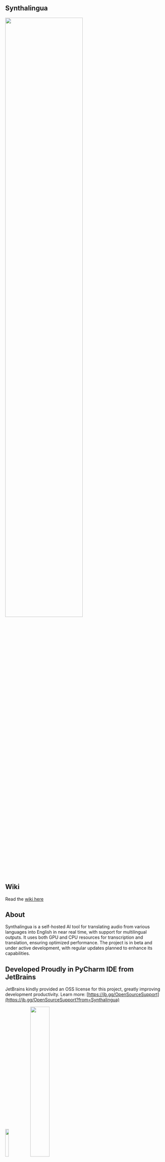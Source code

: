 ## Synthalingua
<img src="https://github.com/cyberofficial/Synthalingua/assets/19499442/c81d2c51-bf85-4055-8243-e6a1262cce8a" width=70%>

## Wiki
Read the [wiki here](https://github.com/cyberofficial/Synthalingua/wiki)

## About
Synthalingua is a self-hosted AI tool for translating audio from various languages into English in near real time, with support for multilingual outputs. It uses both GPU and CPU resources for transcription and translation, ensuring optimized performance. The project is in beta and under active development, with regular updates planned to enhance its capabilities.

## Developed Proudly in PyCharm IDE from JetBrains
JetBrains kindly provided an OSS license for this project, greatly improving development productivity.
Learn more: [https://jb.gg/OpenSourceSupport](https://jb.gg/OpenSourceSupport?from=Synthalingua)

[<img src="https://resources.jetbrains.com/storage/products/company/brand/logos/jb_beam.png" width="15%">](https://www.jetbrains.com/?from=Synthalingua)
[<img src="https://resources.jetbrains.com/storage/products/company/brand/logos/PyCharm.png" width="35%">](https://www.jetbrains.com/pycharm/?from=Synthalingua)

## Download the Portable Version with GUI
[<img src="https://i.imgur.com/dyZz6u5.png" width=60%>](https://cyberofficial.itch.io/synthalingua)

### Badges
[![CodeQL](https://github.com/cyberofficial/Synthalingua/actions/workflows/codeql.yml/badge.svg)](https://github.com/cyberofficial/Synthalingua/actions/workflows/codeql.yml)

#### This README is a work in progress and will be updated over time.

### Table of Contents
| Section | Description |
| ------- | ----------- |
| [Disclaimers & Warnings](#disclaimers--warnings) | Important usage notes, limitations, and ethical guidelines |
| [To Do List](#todo) | Planned features and development status |
| [Contributors](#contributors) | Project contributors |
| [Installation & Setup](#installation) | How to install and set up Synthalingua |
| [System Requirements](#system-requirements) | Hardware and software requirements |
| [Command-Line Arguments](#command-line-arguments-by-category) | All available flags, organized by category |
| [Usage](#usage) | How to use Synthalingua and example commands |
| [Word Block List](#word-block-list) | Filtering unwanted words/phrases |
| [Web Server & Discord Integration](#web-server--discord-integration) | Integration features and usage |
| [Things to Note](#things-to-note) | Additional tips and recommendations |
| [Troubleshooting](#troubleshooting) | Common issues and solutions |
| [Additional Information](#additional-information) | Model sources and references |
| [Video Demonstration](#video-demonstration) | Demo videos |

## Disclaimers & Warnings
Synthalingua is a work in progress and may occasionally produce translation errors or bugs. While it works well in many scenarios, it is not perfect. Updates are released regularly to improve performance and accuracy.

- **Translation accuracy is highest with clear, slow speech.** Fast or mumbled speech, or noisy environments, may reduce accuracy. For best results, use the tool in a quiet setting with clear speech.
- **Intended for casual, non-professional use.** Synthalingua is ideal for language learning, informal conversations, or understanding foreign content for entertainment. It is not suitable for professional or high-stakes translations (e.g., legal, medical, or official documents).
- **Ethical use is your responsibility.** Do not use Synthalingua to spread misinformation or hate speech. Always verify translations before sharing, especially if accuracy is critical.
- **Use at your own risk.** The developers are not liable for any damages or consequences resulting from use of this tool. You assume all responsibility for your actions.
- **Not a replacement for human translators.** For complex or specialized content, consult a professional translator.
- **Performance depends on your hardware.** Faster CPUs/GPUs yield better results. Internet speed and microphone quality have minimal impact.
- **Synthalingua is a tool, not a service.** If use of this tool violates any platform’s terms of service, you are solely responsible for any consequences.

## TODO
| Todo  | Sub-Task                                                                                                                                                                                                                                               | Status |
|-------|--------------------------------------------------------------------------------------------------------------------------------------------------------------------------------------------------------------------------------------------------------|--------|
| Add support for AMD GPUs. | ROCm support - WSL 2.0/Linux Only                                                                                                                                                                                                                      | ✅      |
|       | OpenCL support - Linux Only                                                                                                                                                                                                                            | ✅      |
| Add support API access. |                                                                                                                                                                                                                                                        | ✅      |
| Custom localhost web server. |                                                                                                                                                                                                                                                        | ✅      |
| Add reverse translation. |                                                                                                                                                                                                                                                        | ✅      |
|       | Localize script to other languages. (Will take place after reverse translations.)                                                                                                                                                                      | ❌      |
| Custom dictionary support. |                                                                                                                                                                                                                                                        | ❌      |
| GUI.  |                                                                                                                                                                                                                                                        | ✅      |
| Sub Title Creation |                                                                                                                                                                                                                                                        | ✅      |
| Linux support. |                                                                                                                                                                                                                                                        | ✅      |
| Improve performance. |                                                                                                                                                                                                                                                        | ❌      |
|       | Compressed Model Format for lower ram users                                                                                                                                                                                                            | ✅      |
|       | Better large model loading speed                                                                                                                                                                                                                       | ✅      |
|          | Split model up into multiple chunks based on usage                                                                                                                                                                                                     | ❌      |
| Stream Audio from URL |                                                                                                                                                                                                                                                        | ✅      |
| Increase model swapping accuracy. |                                                                                                                                                                                                                                                        | ❌      |
| No Microphone Required | Streaming Module                                                                                                                                                                                                                                       | ✅      |
| Server Control Panel | Currently under work, will come out in a future release. I've want to get this out soon as possible, but I've been running into road blocks. This is a higher prio feature, please keep an eye out for a future dev blog on more details and previews! | 🚧     |


# Contributors 
## [Guidelines](https://github.com/cyberofficial/Synthalingua/contribute)
#### [@DaniruKun](https://github.com/DaniruKun) - https://watsonindustries.live
#### [@Expletive](https://github.com/Expletive) - https://evitelpxe.neocities.org 
#### [@Adenser](https://github.com/Adenser)

# System Requirements
| Supported GPUs | Description |
| -------------- | ----------- |
| Nvidia Dedicated Graphics | Supported |
| Nvidia Integrated Graphics | Tested - Not Supported |
| AMD/ATI | * Linux Verified |
| Intel Arc | Not Supported |
| Intel HD | Not Supported |
| Intel iGPU | Not Supported |

### GUI Portable Version (not the CLI portable)
* Minimum supported Windows Version is now Windows 10.0.17763
  * Windows 7 is no longer supported due to the change of .NET builds.
  * You may download the source code and change to Windows 7, but it's not suggested to keep using Windows 7.

You can find full list of supported Nvida GPUs here:
* [Official Nvidia List](https://developer.nvidia.com/cuda-gpus)
* [Simple List](https://gist.github.com/standaloneSA/99788f30466516dbcc00338b36ad5acf)

| Requirement | Minimum | Moderate | Recommended | Best Performance |
| ----------- | ------- | -------- | ----------- | ---------------- |
| CPU Cores | 2 | 6 | 8 | 16 |
| CPU Clock Speed (GHz) | 2.5 or higher | 3.0 or higher | 3.5 or higher | 4.0 or higher |
| RAM (GB) | 4 or higher | 8 or higher | 16 or higher | 16 or higher |
| GPU VRAM (GB) | 2 or higher | 6 or higher | 8 or higher | 12 or higher |
| Free Disk Space (GB) | 15 or higher | 15 or higher | 15 or higher | 15 or higher |
| GPU (suggested) As long as the gpu you have is within vram spec, it should work fine. | Nvidia GTX 1050 or higher | Nvidia GTX 1660 or higher | Nvidia RTX 3070 or higher | Nvidia RTX 3090 or higher |

Note:
- Nvidia GPU support on Linux and Windows
- Nvidia GPU is suggested but not required.
- AMD GPUs are supported on linux, not Windows, but will *try* to be supported soon.

The tool will work on any system that meets the minimum requirements. For best results, meet the recommended or best performance requirements. You can mix and match requirements (e.g., a high-end CPU with a moderate GPU).

## A microphone is optional. Use the `--stream` flag to stream audio from an HLS source. See [Examples](#examples) for more information.
### You’ll need a software or hardware audio input source. See issue [#63](https://github.com/cyberofficial/Synthalingua/issues/63) for details.

## Installation
1. Download and install [Python 3.10.9](https://www.python.org/downloads/release/python-3109/).
     * Make sure to check the box that says "Add Python to PATH" when installing. If you don't check the box, you will have to manually add Python to your PATH. You can check this guide: [How to add Python to PATH](https://datatofish.com/add-python-to-windows-path/).
     * You can choose any python version that is 3.10.9 up to the latest version. The tool will *not* work on any python version that is 3.11 or higher. Must be 3.10.9+ not 3.11.x.
     * Make sure to grab the x64 bit version! This program is not compatible with x86. (32bit)
2. Download and install [Git](https://git-scm.com/downloads).
     * Using default settings is fine.
3. Download and install FFMPEG
     * Instructions: https://github.com/cyberofficial/Synthalingua/issues/2#issuecomment-1491098222
4. Download and install CUDA [Optional, but needs to be installed if using GPU]
     * https://developer.nvidia.com/cuda-downloads
5. Run setup script
     * **On Windows**: `setup.bat`
     * **On Linux**: `setup.bash`
          * Please ensure you have `gcc` installed and `portaudio19-dev` installed (or `portaudio-devel` for some machines`)
     * If you get an error saying "Setup.bat is not recognized as an internal or external command, operable program or batch file.", houston we have a problem. This will require you to fix your operating system.
6. Run the newly created batch file/bash script. You can edit that file to change the settings.
     * If you get an error saying it is "not recognized as an internal or external command, operable program or batch file.", make sure you have  installed and added to your PATH, and make sure you have git installed. If you have python and git installed and added to your PATH, then create a new issue on the repo and I will try to help you fix the issue.

## Command-Line Arguments by Category

Below is a categorized list of all command-line arguments supported by Synthalingua, organized for clarity and ease of use.

### General Operation
| Flag | Description |
| ---- | ----------- |
| `--about` | Show information about the app and contributors. |
| `--updatebranch` | Choose which branch to check for updates (`master`, `dev-testing`, `bleeding-under-work`, `disable`). |
| `--no_log` | Only show the last line of the transcription (not a running log). |
| `--keep_temp` | Keep temporary audio files (may use more disk space over time). |
| `--save_transcript` | Save the transcript to a text file. |
| `--save_folder` | Set the folder to save the transcript to. |

### Model & Device Selection
| Flag | Description |
| ---- | ----------- |
| `--ram` | Set the model size based on RAM/VRAM (choices: `1gb`, `2gb`, `3gb`, `6gb`, `7gb`, `11gb-v2`, `11gb-v3`). |
| `--ramforce` | Force the script to use the selected RAM/VRAM model. |
| `--fp16` | Enable FP16 mode for faster inference (may reduce accuracy slightly). |
| `--device` | Select device for inference (`cpu` or `cuda`). |
| `--cuda_device` | Select CUDA device index (default: 0). |
| `--model_dir` | Directory to store/download models. |
| `--use_finetune` | Use a fine-tuned model (currently disabled). |

### Audio Input & Microphone
| Flag | Description |
| ---- | ----------- |
| `--microphone_enabled` | Enable microphone input. |
| `--list_microphones` | List available microphones and exit. |
| `--set_microphone` | Set the default microphone by name or index. |
| `--energy_threshold` | Set the energy threshold for audio detection (default: 100). |
| `--mic_calibration_time` | Duration (seconds) for microphone calibration. Use 0 for default (5s). |
| `--record_timeout` | Real-time recording chunk length (seconds). |
| `--phrase_timeout` | Silence duration (seconds) before starting a new transcription line. |

### Streaming & File Input
| Flag | Description |
| ---- | ----------- |
| `--stream` | Stream audio from an HLS source (e.g., Twitch, YouTube). |
| `--stream_language` | Language of the stream (default: English). |
| `--stream_target_language` | Language to translate the stream to. |
| `--stream_translate` | Enable translation for the stream. |
| `--stream_transcribe` | Enable transcription for the stream. |
| `--stream_original_text` | Show detected original text from the stream. |
| `--stream_chunks` | Number of chunks to split the stream into (default: 5). |
| `--cookies` | Name of the cookies file (without `.txt`). |
| `--remote_hls_password_id` | Password ID for the webserver (e.g., `id`, `key`). |
| `--remote_hls_password` | Password for the HLS webserver. |

### Language & Translation
| Flag | Description |
| ---- | ----------- |
| `--language` | Source language (ISO 639-1 code or English name). |
| `--target_language` | Target language for translation (ISO 639-1 code or English name). |
| `--translate` | Enable translation to English. |
| `--transcribe` | Transcribe audio to a set target language. |
| `--auto_language_lock` | Automatically lock language after several detections. |
| `--condition_on_previous_text` | Use previous output as prompt for next window (reduces repetition). |

### Output, Captions, and Filtering
| Flag | Description |
| ---- | ----------- |
| `--makecaptions` | Enable captions mode (requires file input/output/name). |
| `--file_input` | Path to input file for captioning. |
| `--file_output` | Output folder for captions. |
| `--file_output_name` | Output file name (without extension). |
| `--ignorelist` | Path to blacklist file for filtering words/phrases. |

### Web Server & Integration
| Flag | Description |
| ---- | ----------- |
| `--portnumber` | Port number for the local web server. |
| `--discord_webhook` | Discord webhook URL for notifications and results. |

### Advanced & Debugging
| Flag | Description |
| ---- | ----------- |
| `--retry` | Retry failed transcriptions/translations. |
| `--debug` | Enable debug output. |

---

## Usage
Synthalingua uses argparse to accept command-line arguments. Below are the main options:
| Flag | Description |
| ---- | ----------- |
| `--ram` | Change the amount of RAM to use. Default is 4GB. Choices are "1GB", "2GB", "4GB", "6GB", "12GB-v2", "12GB-v3". |
| `--ramforce` | Use this flag to force the script to use desired VRAM. May cause the script to crash if there is not enough VRAM available. |
| `--fp16` | This allows for more accurate information being passed to the process. This will grant the AL the ability to process more information at the cost of speed. You will not see heavy impact on stronger hardware. Combine 12gb-v3 + fp16 Flags (Precision Mode on the GUI) for the ultimate experience. | 
| `--energy_threshold` | Set the energy level for microphone to detect. Default is 100. Choose from 1 to 1000; anything higher will be harder to trigger the audio detection. |
| `--mic_calibration_time` | How long to calibrate the mic for in seconds. To skip user input type 0 and time will be set to 5 seconds. |
| `--record_timeout` | Set the time in seconds for real-time recording. Default is 2 seconds. |
| `--phrase_timeout` | Set the time in seconds for empty space between recordings before considering it a new line in the transcription. Default is 1 second. |
| `--translate` | Translate the transcriptions to English. Enables translation. |
| `--transcribe` | Transcribe the audio to a set target language. Target Language flag is required. |
| `--target_language` | Select the language to translate to. Available choices are a list of languages in ISO 639-1 format, as well as their English names. |
| `--language` | Select the language to translate from. Available choices are a list of languages in ISO 639-1 format, as well as their English names. |
| ~~`--auto_model_swap`~~ | ~~Automatically swap the model based on the detected language. Enables automatic model swapping.~~ Removed, deprecated. |
| `--device` | Select the device to use for the model. Default is "cuda" if available. Available options are "cpu" and "cuda". When setting to CPU you can choose any RAM size as long as you have enough RAM. The CPU option is optimized for multi-threading, so if you have like 16 cores, 32 threads, you can see good results. |
| `--cuda_device` | Select the CUDA device to use for the model. Default is 0. |
| `--discord_webhook` | Set the Discord webhook to send the transcription to. |
| `--list_microphones` | List available microphones and exit. |
| `--set_microphone` | Set the default microphone to use. You can set the name or its ID number from the list. |
| `--microphone_enabled` | Enables microphone usage. Add `true` after the flag. |
| `--auto_language_lock` | Automatically lock the language based on the detected language after 5 detections. Enables automatic language locking. Will help reduce latency. Use this flag if you are using non-English and if you do not know the current spoken language. |
| `--model_dir` | Default location is "model" folder. You can use this argument to change location. |
| ~~`--use_finetune`~~ | ~~Use fine-tuned model. This will increase accuracy, but will also increase latency. Additional VRAM/RAM usage is required.~~ ⚠️ Fine Tune model is being retrained. Command flag is useless in current code. |
| `--no_log` | Makes it so only the last thing translated/transcribed is shown rather log style list. |
| `--updatebranch` | Check which branch from the repo to check for updates. Default is **master**, choices are **master** and **dev-testing** and **bleeding-under-work**. To turn off update checks use **disable**. **bleeding-under-work** is basically latest changes and can break at any time. |
| `--keep_temp` | Keeps audio files in the **out** folder. This will take up space over time though. |
| `--portnumber` | Set the port number for the web server. If no number is set then the web server will not start. |
| `--retry` | Retries translations and transcription if they fail. |
| `--about` | Shows about the app. |
| `--save_transcript` | Saves the transcript to a text file. |
| `--save_folder` | Set the folder to save the transcript to. |
| `--stream` | Stream audio from a HLS stream. |
| `--stream_language` | Language of the stream. Default is English. |
| `--stream_target_language` | Language to translate the stream to. Default is English. Needed for `--stream_transcribe` |
| `--stream_translate` | Translate the stream. |
| `--stream_transcribe` | Transcribe the stream to different language. Use `--stream_target_language` to change the output.  |
| `--stream_original_text` | Show the detected original text. |
| `--stream_chunks` | How many chunks to split the stream into. Default is 5 is recommended to be between 3 and 5. YouTube streams should be 1 or 2, twitch should be 5 to 10. The higher the number, the more accurate, but also the slower and delayed the stream translation and transcription will be. |
| `--cookies` | Cookies file name, just like twitch, youtube, twitchacc1, twitchacczed |
| `--makecaptions` | Set program to captions mode, requires file_input, file_output, file_output_name |
| `--file_input` | Location of file for the input to make captions for, almost all video/audio format supported (uses ffmpeg) |
| `--file_output` | Location of folder to export the captions |
| `--file_output_name` | File name to export as without any ext. |
| `--ignorelist` | Usage is "`--ignorelist "C:\quoted\path\to\wordlist.txt"`" |
| `--condition_on_previous_text` | Will help the model from repeating itself, but may slow up the process. |
| `--remote_hls_password_id` | Password ID for the webserver. Usually like 'id', or 'key'. Key is default for the program though, so when it asks for id/password, Synthalingua will be `key=000000` - `key`=`id` - `0000000`=`password` 16 chars long. |
| `--remote_hls_password` | Password for the hls webserver.|

### Word Block List
Use the `--ignorelist` flag to load a blacklist file containing words or phrases to filter from output. The file should be a `.txt` file with one word or phrase per line (empty lines are ignored). This helps remove unwanted or misheard words from transcriptions and subtitles.

**Note:** The ignore list works in all modes—microphone, file, and stream. Any words or phrases in your blacklist will be filtered from all output, including Discord webhook messages.

## Web Server & Discord Integration
- **Discord Integration:** Use `--discord_webhook` to send transcriptions and error notifications to a Discord channel. Long messages are automatically split, and rate limits are handled gracefully.
- **Web Server:** Launch a local Flask server with `--portnumber` to view real-time subtitles in your browser. Supports query parameters to show/hide original, translated, or transcribed text.

# Things to Note
- Adjust the energy threshold (`--energy_threshold`) to suit your environment. The default is 100. Higher values make audio detection harder to trigger; lower values make it easier. Best results are typically with values between 250 and 500.
- When using the Discord webhook, always put the URL in quotes. Example: `--discord_webhook "https://discord.com/api/webhooks/1234567890/1234567890"`
- An internet connection is required the first time you use Synthalingua to download models. After models are downloaded, you can use the tool offline. Changing RAM size will download additional models as needed.
- ~~The fine-tuned model will automatically be downloaded from OneDrive via direct public link. In the event of failure~~ [ ⚠️ Finetune Model download is disabled; model is being retrained. ]
- Using multiple streaming options at once may cause issues, as this adds more jobs to the audio queue.

## Examples
#### Please note, make sure you edit the livetranslation.bat/livetranslation.bash file to change the settings. If you do not, it will use the default settings.

This will create captions, with the 12GB-v3 option and save to downloads.

**PLEASE NOTE, CAPTIONS WILL ONLY BE IN ENGLISH (Model limitation) THOUGH YOU CAN ALWAYS USE OTHER PROGRAMS TO TRANSLATE INTO OTHER LANGUAGES**

`python transcribe_audio.py --ram 12GB-v3 --makecaptions --file_input="C:\Users\username\Downloads\430796208_935901281333537_8407224487814569343_n.mp4" --file_output="C:\Users\username\Downloads" --file_output_name="430796208_935901281333537_8407224487814569343_n" --language Japanese --device cuda` 

You have a 12gb GPU and want to stream the audio from a live stream https://www.twitch.tv/somestreamerhere and want to translate it to English. You can run the following command:

`python transcribe_audio.py --ram 12GB-v3 --stream_translate --stream_language Japanese --stream https://www.twitch.tv/somestreamerhere`

Stream Sources from YouTube and Twitch are supported. You can also use any other stream source that supports HLS/m3u8.


You have a GPU with 6GB of memory and you want to use the Japanese model. You also want to translate the transcription to English. You also want to send the transcription to a Discord channel. You also want to set the energy threshold to 300. You can run the following command:

`python transcribe_audio.py --ram 6gb --translate --language ja --discord_webhook "https://discord.com/api/webhooks/1234567890/1234567890" --energy_threshold 300`

When choosing ram, you can only choose 1gb, 2gb, 4gb, 6gb, 12GB-v2, 12GB-v3. There are no in-betweens.

You have a 12gb GPU and you want to translate to Spanish from English, you can run the following command for v3 replace v3 with v2 if you prefer the original:

`python transcribe_audio.py --ram 12GB-v3 --transcribe --target_language Spanish --language en`

Lets say you have multiple audio devices and you want to use the one that is not the default. You can run the following command:
`python transcribe_audio.py --list_microphones`
This command will list all audio devices and their index. You can then use the index to set the default audio device. For example, if you want to use the second audio device, you can run the following command:
`python transcribe_audio.py --set_microphone "Realtek Audio (2- High Definiti"` to set the device to listen to. *Please note the quotes around the device name. This is required to prevent errors. Some names may be cut off, copy exactly what is in the quotes of the listed devices.

Example lets say I have these devices:
```
Microphone with name "Microsoft Sound Mapper - Input" found, the device index is 1
Microphone with name "VoiceMeeter VAIO3 Output (VB-Au" found, the device index is 2
Microphone with name "Headset (B01)" found, the device index is 3
Microphone with name "Microphone (Realtek USB2.0 Audi" found, the device index is 4
Microphone with name "Microphone (NVIDIA Broadcast)" found, the device index is 5
```

I would put `python transcribe_audio.py --set_microphone "Microphone (Realtek USB2.0 Audi"` to set the device to listen to.
-or-
I would put `python transcribe_audio.py --set_microphone 4` to set the device to listen to.

## Troubleshooting

If you encounter any issues with the tool, here are some common problems and their solutions:

* Python is not recognized as an internal or external command, operable program or batch file.
    * Make sure you have Python installed and added to your PATH.
    * If you recently installed Python, try restarting your computer to refresh the PATH environment variable.
    * Check that you installed the correct version of Python required by the application. Some applications may require a specific version of Python.
    * If you are still having issues, try running the command prompt as an administrator and running the installation again. However, only do this as a last resort and with caution, as running scripts as an administrator can potentially cause issues with the system.
* I get an error saying "No module named 'transformers'".
    * Re-run the setup.bat file.
        * If issues persist, make sure you have Python installed and added to your PATH.
        * Make sure you have the `transformers` module installed by running `pip install transformers`.
        * If you have multiple versions of Python installed, make sure you are installing the module for the correct version by specifying the Python version when running the command, e.g. `python -m pip install transformers`.
        * If you are still having issues, create a new issue on the repository and the developer may be able to help you fix the issue.
* Git is not recognized as an internal or external command, operable program or batch file.
    * Make sure you have Git installed and added to your PATH.
    * If you recently installed Git, try restarting your computer to refresh the PATH environment variable.
    * If you are still having issues, try running the command prompt as an administrator and running the installation again. However, only do this as a last resort and with caution, as running scripts as an administrator can potentially cause issues with the system.
* CUDA is not recognized or available.
    * Make sure you have CUDA installed. You can get it from [here](https://developer.nvidia.com/cuda-downloads).
    * CUDA is only for NVIDIA GPUs. If you have an AMD GPU, you have to use the CPU model. ROCm is not supported at this time.
* [WinError 2] The system cannot find the file specified
    Try this fix: https://github.com/cyberofficial/Real-Time-Translation/issues/2#issuecomment-1491098222
* Translator can't pickup stream sound
    * Check out this discussion thread for a possible fix: [#12 Discussion](https://github.com/cyberofficial/Synthalingua/discussions/12)
* Error: Audio source must be entered before adjusting.
    * You need to make sure you have a microphone set up. See issue [#63](https://github.com/cyberofficial/Synthalingua/issues/63) for additional information.
* Error: "could not find a version that satisfies the requirement torch" (See Issue [#82](https://github.com/cyberofficial/Synthalingua/issues/82)) )
  * Please make sure you have python 64bit installed. If you have 32bit installed, you will need to uninstall it and install 64bit. You can grab it here for windows. Windows Direct: https://www.python.org/ftp/python/3.10.9/python-3.10.9-amd64.exe Main: https://www.python.org/downloads/release/python-3109/
* Error generating captions: Please make sure the file name is in english letters. If you still get an error, please make a bug report.

# Additional Information
* Models used are from OpenAI Whisper - [Whisper](https://github.com/openai/whisper)
    * Models were fine tuned using this [Documentation](https://huggingface.co/blog/fine-tune-whisper#load-whisperfeatureextractor)

# Video Demonstration
Command line arguments used. `--ram 6gb --record_timeout 2 --language ja --energy_threshold 500`
[<img src="https://i.imgur.com/sXTWr76.jpg" width="50%">](https://streamable.com/m9mhfr)

Command line arguments used. `--ram 12GB-v2 --record_timeout 5 --language id --energy_threshold 500`
[<img src="https://i.imgur.com/2WbWpH4.jpg" width="50%">](https://streamable.com/skuhoh)
